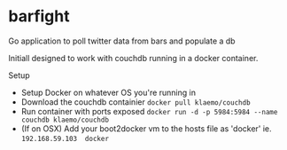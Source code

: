 barfight
========

Go application to poll twitter data from bars and populate a db

Initiall designed to work with couchdb running in a docker container. 


Setup
* Setup Docker on whatever OS you're running in
* Download the couchdb containier `docker pull klaemo/couchdb`
* Run container with ports exposed `docker run -d -p 5984:5984 --name couchdb klaemo/couchdb`
* (If on OSX) Add your boot2docker vm to the hosts file as 'docker' ie. `192.168.59.103  docker` 
